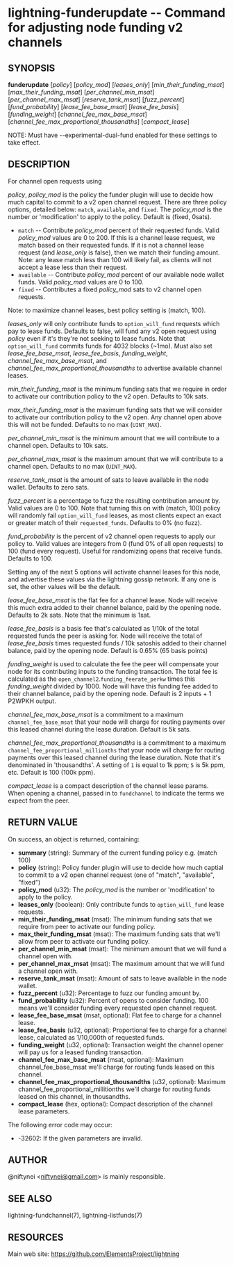 lightning-funderupdate -- Command for adjusting node funding v2 channels
========================================================================

SYNOPSIS
--------

**funderupdate** [*policy*] [*policy_mod*] [*leases_only*] [*min_their_funding_msat*] [*max_their_funding_msat*] [*per_channel_min_msat*] [*per_channel_max_msat*] [*reserve_tank_msat*] [*fuzz_percent*] [*fund_probability*] [*lease_fee_base_msat*] [*lease_fee_basis*] [*funding_weight*] [*channel_fee_max_base_msat*] [*channel_fee_max_proportional_thousandths*] [*compact_lease*]

NOTE: Must have --experimental-dual-fund enabled for these settings to take effect.

DESCRIPTION
-----------

For channel open requests using


*policy*, *policy_mod* is the policy the funder plugin will use to decide
how much capital to commit to a v2 open channel request. There are three
policy options, detailed below: `match`, `available`, and `fixed`.
The *policy_mod* is the number or 'modification' to apply to the policy.
Default is (fixed, 0sats).

* `match` -- Contribute *policy_mod* percent of their requested funds.
   Valid *policy_mod* values are 0 to 200. If this is a channel lease
   request, we match based on their requested funds. If it is not a
   channel lease request (and *lease_only* is false), then we match
   their funding amount. Note: any lease match less than 100 will
   likely fail, as clients will not accept a lease less than their request.
* `available` -- Contribute *policy_mod* percent of our available
   node wallet funds. Valid *policy_mod* values are 0 to 100.
* `fixed` -- Contributes a fixed  *policy_mod* sats to v2 channel open requests.

Note: to maximize channel leases, best policy setting is (match, 100).

*leases_only* will only contribute funds to `option_will_fund` requests
which pay to lease funds. Defaults to false, will fund any v2 open request
using *policy* even if it's they're not seeking to lease funds. Note that
`option_will_fund` commits funds for 4032 blocks (~1mo). Must also set
*lease_fee_base_msat*, *lease_fee_basis*, *funding_weight*,
*channel_fee_max_base_msat*, and *channel_fee_max_proportional_thousandths*
to advertise available channel leases.

*min_their_funding_msat* is the minimum funding sats that we require in order
to activate our contribution policy to the v2 open.  Defaults to 10k sats.

*max_their_funding_msat* is the maximum funding sats that we will consider
to activate our contribution policy to the v2 open. Any channel open above this
will not be funded.  Defaults to no max (`UINT_MAX`).

*per_channel_min_msat* is the minimum amount that we will contribute to a
channel open. Defaults to 10k sats.

*per_channel_max_msat* is the maximum amount that we will contribute to a
channel open. Defaults to no max (`UINT_MAX`).

*reserve_tank_msat* is the amount of sats to leave available in the node wallet.
Defaults to zero sats.

*fuzz_percent* is a percentage to fuzz the resulting contribution amount by.
Valid values are 0 to 100. Note that turning this on with (match, 100) policy
will randomly fail `option_will_fund` leases, as most clients
expect an exact or greater match of their `requested_funds`.
Defaults to 0% (no fuzz).

*fund_probability* is the percent of v2 channel open requests to apply our
policy to. Valid values are integers from 0 (fund 0% of all open requests)
to 100 (fund every request). Useful for randomizing opens that receive funds.
Defaults to 100.

Setting any of the next 5 options will activate channel leases for this node,
and advertise these values via the lightning gossip network. If any one is set,
the other values will be the default.

*lease_fee_base_msat* is the flat fee for a channel lease. Node will
receive this much extra added to their channel balance, paid by the opening
node. Defaults to 2k sats. Note that the minimum is 1sat.

*lease_fee_basis* is a basis fee that's calculated as 1/10k of the total
requested funds the peer is asking for. Node will receive the total of
*lease_fee_basis* times requested funds / 10k satoshis added to their channel
balance, paid by the opening node.  Default is 0.65% (65 basis points)

*funding_weight* is used to calculate the fee the peer will compensate your
node for its contributing inputs to the funding transaction. The total fee
is calculated as the `open_channel2`.`funding_feerate_perkw` times this
*funding_weight* divided by 1000. Node will have this funding fee added
to their channel balance, paid by the opening node.  Default is
2 inputs + 1 P2WPKH output.

*channel_fee_max_base_msat* is a commitment to a maximum
`channel_fee_base_msat` that your node will charge for routing payments
over this leased channel during the lease duration.  Default is 5k sats.

*channel_fee_max_proportional_thousandths* is a commitment to a maximum
`channel_fee_proportional_millionths` that your node will charge for
routing payments over this leased channel during the lease duration.
Note that it's denominated in 'thousandths'. A setting of `1` is equal
to 1k ppm; `5` is 5k ppm, etc.  Default is 100 (100k ppm).

*compact_lease* is a compact description of the channel lease params. When
opening a channel, passed in to `fundchannel` to indicate the terms we
expect from the peer.

RETURN VALUE
------------

[comment]: # (GENERATE-FROM-SCHEMA-START)
On success, an object is returned, containing:
- **summary** (string): Summary of the current funding policy e.g. (match 100)
- **policy** (string): Policy funder plugin will use to decide how much captial to commit to a v2 open channel request (one of "match", "available", "fixed")
- **policy_mod** (u32): The *policy_mod* is the number or 'modification' to apply to the policy.
- **leases_only** (boolean): Only contribute funds to `option_will_fund` lease requests.
- **min_their_funding_msat** (msat): The minimum funding sats that we require from peer to activate our funding policy.
- **max_their_funding_msat** (msat): The maximum funding sats that we'll allow from peer to activate our funding policy.
- **per_channel_min_msat** (msat): The minimum amount that we will fund a channel open with.
- **per_channel_max_msat** (msat): The maximum amount that we will fund a channel open with.
- **reserve_tank_msat** (msat): Amount of sats to leave available in the node wallet.
- **fuzz_percent** (u32): Percentage to fuzz our funding amount by.
- **fund_probability** (u32): Percent of opens to consider funding. 100 means we'll consider funding every requested open channel request.
- **lease_fee_base_msat** (msat, optional): Flat fee to charge for a channel lease.
- **lease_fee_basis** (u32, optional): Proportional fee to charge for a channel lease, calculated as 1/10,000th of requested funds.
- **funding_weight** (u32, optional): Transaction weight the channel opener will pay us for a leased funding transaction.
- **channel_fee_max_base_msat** (msat, optional): Maximum channel_fee_base_msat we'll charge for routing funds leased on this channel.
- **channel_fee_max_proportional_thousandths** (u32, optional): Maximum channel_fee_proportional_millitionths we'll charge for routing funds leased on this channel, in thousandths.
- **compact_lease** (hex, optional): Compact description of the channel lease parameters.

[comment]: # (GENERATE-FROM-SCHEMA-END)

The following error code may occur:

- -32602: If the given parameters are invalid.

AUTHOR
------

@niftynei <<niftynei@gmail.com>> is mainly responsible.

SEE ALSO
--------

lightning-fundchannel(7), lightning-listfunds(7)


RESOURCES
---------

Main web site: <https://github.com/ElementsProject/lightning>

[comment]: # ( SHA256STAMP:c4fa85b99f54a5d6d63a2fe5065c96f6fe69f156e29aa45aee063060e6b8a59d)
